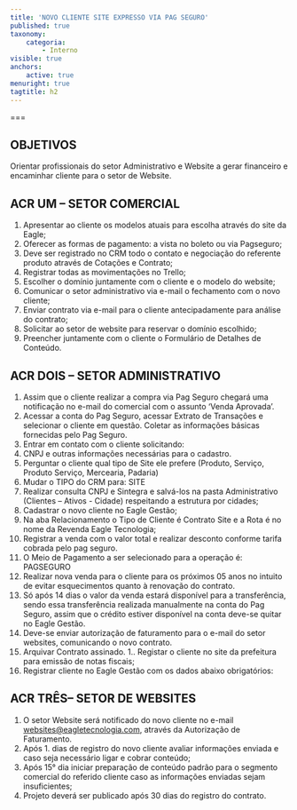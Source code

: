 ```yaml
---
title: 'NOVO CLIENTE SITE EXPRESSO VIA PAG SEGURO'
published: true
taxonomy:
    categoria:
        - Interno
visible: true
anchors:
    active: true
menuright: true
tagtitle: h2
---
```


===

## OBJETIVOS
Orientar profissionais do setor Administrativo e Website a gerar financeiro e encaminhar cliente para o setor de Website.

## ACR UM – SETOR COMERCIAL
1. Apresentar ao cliente os modelos atuais para escolha através do site da Eagle;
1. Oferecer as formas de pagamento: a vista no boleto ou via Pagseguro;
1. Deve ser registrado no CRM todo o contato e negociação do referente produto através de Cotações e Contrato;
1. Registrar todas as movimentações no Trello;
1. Escolher o domínio juntamente com o cliente e o modelo do website;
1. Comunicar o setor administrativo via e-mail o fechamento com o novo cliente;
1. Enviar contrato via e-mail para o cliente antecipadamente para análise do contrato;
1. Solicitar ao setor de website para reservar o domínio escolhido;
1. Preencher juntamente com o cliente o Formulário de Detalhes de Conteúdo.

## ACR DOIS – SETOR ADMINISTRATIVO
1. Assim que o cliente realizar a compra via Pag Seguro chegará uma notificação no e-mail do comercial com o assunto ‘Venda Aprovada’.
1. Acessar a conta do Pag Seguro, acessar Extrato de Transações e selecionar o cliente em questão. Coletar as informações básicas fornecidas pelo Pag Seguro.
1. Entrar em contato com o cliente solicitando: 
1. CNPJ e outras informações necessárias para o cadastro.
1. Perguntar o cliente qual tipo de Site ele prefere (Produto, Serviço, Produto Serviço, Mercearia, Padaria)
1. Mudar o TIPO do CRM para: SITE
1. Realizar consulta CNPJ e Sintegra e salvá-los na pasta Administrativo (Clientes – Ativos - Cidade) respeitando a estrutura por cidades;
1. Cadastrar o novo cliente no Eagle Gestão;
1. Na aba Relacionamento o Tipo de Cliente é Contrato Site e a Rota é no nome da Revenda Eagle Tecnologia;
1. Registrar a venda com o valor total e realizar desconto conforme tarifa cobrada pelo pag seguro.
1. O Meio de Pagamento a ser selecionado para a operação é: PAGSEGURO
1. Realizar nova venda para o cliente para os próximos 05 anos no intuito de evitar esquecimentos quanto à renovação do contrato.
1. Só após 14 dias o valor da venda estará disponível para a transferência, sendo essa transferência realizada manualmente na conta do Pag Seguro, assim que o crédito estiver disponível na conta deve-se quitar no Eagle Gestão.
1. Deve-se enviar autorização de faturamento para o e-mail do setor websites, comunicando o novo contrato.
1. Arquivar Contrato assinado.
1.. Registar o cliente no site da prefeitura para emissão de notas fiscais;
1. Registrar cliente no Eagle Gestão com os dados abaixo obrigatórios:

## ACR TRÊS– SETOR DE WEBSITES
1. O setor Website será notificado do novo cliente no e-mail websites@eagletecnologia.com, através da Autorização de Faturamento.
1. Após 1. dias de registro do novo cliente avaliar informações enviada e caso seja necessário ligar e cobrar conteúdo;
1. Após 15° dia iniciar preparação de conteúdo padrão para o segmento comercial do referido cliente caso as informações enviadas sejam insuficientes;
1. Projeto deverá ser publicado após 30 dias do registro do contrato.